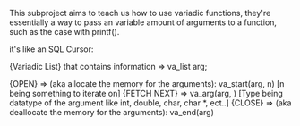 This subproject aims to teach us how to use variadic functions,
they're essentially a way to pass an variable amount of arguments
to a function, such as the case with printf().

it's like an SQL Cursor:

{Variadic List} that contains information => va_list arg;

{OPEN} => (aka allocate the memory for the arguments):
    va_start(arg, n) [n being something to iterate on]
{FETCH NEXT} =>
    va_arg(arg, <Type>) [Type being datatype of the argument
        like int, double, char, char *, ect..]
{CLOSE} => (aka deallocate the memory for the arguments):
    va_end(arg)